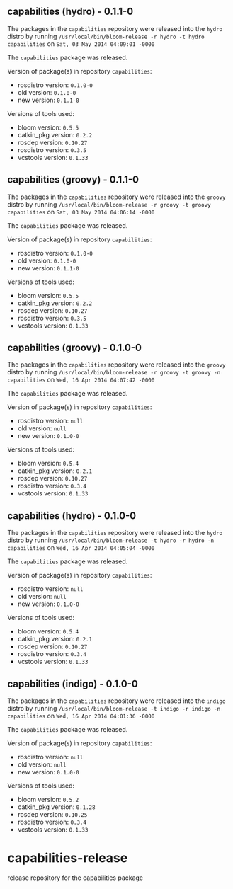 ## capabilities (hydro) - 0.1.1-0

The packages in the `capabilities` repository were released into the `hydro` distro by running `/usr/local/bin/bloom-release -r hydro -t hydro capabilities` on `Sat, 03 May 2014 04:09:01 -0000`

The `capabilities` package was released.

Version of package(s) in repository `capabilities`:
- rosdistro version: `0.1.0-0`
- old version: `0.1.0-0`
- new version: `0.1.1-0`

Versions of tools used:
- bloom version: `0.5.5`
- catkin_pkg version: `0.2.2`
- rosdep version: `0.10.27`
- rosdistro version: `0.3.5`
- vcstools version: `0.1.33`


## capabilities (groovy) - 0.1.1-0

The packages in the `capabilities` repository were released into the `groovy` distro by running `/usr/local/bin/bloom-release -r groovy -t groovy capabilities` on `Sat, 03 May 2014 04:06:14 -0000`

The `capabilities` package was released.

Version of package(s) in repository `capabilities`:
- rosdistro version: `0.1.0-0`
- old version: `0.1.0-0`
- new version: `0.1.1-0`

Versions of tools used:
- bloom version: `0.5.5`
- catkin_pkg version: `0.2.2`
- rosdep version: `0.10.27`
- rosdistro version: `0.3.5`
- vcstools version: `0.1.33`


## capabilities (groovy) - 0.1.0-0

The packages in the `capabilities` repository were released into the `groovy` distro by running `/usr/local/bin/bloom-release -r groovy -t groovy -n capabilities` on `Wed, 16 Apr 2014 04:07:42 -0000`

The `capabilities` package was released.

Version of package(s) in repository `capabilities`:
- rosdistro version: `null`
- old version: `null`
- new version: `0.1.0-0`

Versions of tools used:
- bloom version: `0.5.4`
- catkin_pkg version: `0.2.1`
- rosdep version: `0.10.27`
- rosdistro version: `0.3.4`
- vcstools version: `0.1.33`


## capabilities (hydro) - 0.1.0-0

The packages in the `capabilities` repository were released into the `hydro` distro by running `/usr/local/bin/bloom-release -t hydro -r hydro -n capabilities` on `Wed, 16 Apr 2014 04:05:04 -0000`

The `capabilities` package was released.

Version of package(s) in repository `capabilities`:
- rosdistro version: `null`
- old version: `null`
- new version: `0.1.0-0`

Versions of tools used:
- bloom version: `0.5.4`
- catkin_pkg version: `0.2.1`
- rosdep version: `0.10.27`
- rosdistro version: `0.3.4`
- vcstools version: `0.1.33`


## capabilities (indigo) - 0.1.0-0

The packages in the `capabilities` repository were released into the `indigo` distro by running `/usr/local/bin/bloom-release -t indigo -r indigo -n capabilities` on `Wed, 16 Apr 2014 04:01:36 -0000`

The `capabilities` package was released.

Version of package(s) in repository `capabilities`:
- rosdistro version: `null`
- old version: `null`
- new version: `0.1.0-0`

Versions of tools used:
- bloom version: `0.5.2`
- catkin_pkg version: `0.1.28`
- rosdep version: `0.10.25`
- rosdistro version: `0.3.4`
- vcstools version: `0.1.33`


capabilities-release
====================

release repository for the capabilities package
